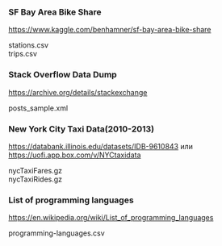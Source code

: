 ### SF Bay Area Bike Share

https://www.kaggle.com/benhamner/sf-bay-area-bike-share

stations.csv  
trips.csv  

### Stack Overflow Data Dump

https://archive.org/details/stackexchange

posts_sample.xml

### New York City Taxi Data(2010-2013)

https://databank.illinois.edu/datasets/IDB-9610843 или https://uofi.app.box.com/v/NYCtaxidata 

nycTaxiFares.gz  
nycTaxiRides.gz 

### List of programming languages 

https://en.wikipedia.org/wiki/List_of_programming_languages 

programming-languages.csv
